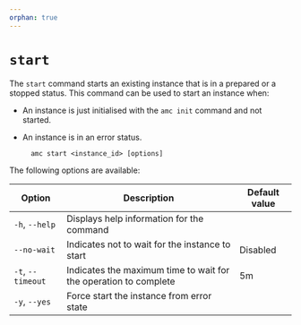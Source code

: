 ```yaml
---
orphan: true
---
```

# `start`

The `start` command starts an existing instance that is in a prepared or a stopped status. This command can be used to start an instance when:
* An instance is just initialised with the `amc init` command and not started.
* An instance is in an error status.

        amc start <instance_id> [options]

The following options are available:

| Option | Description | Default value |
|--------|-------------|---------------|
| `-h`, `--help` | Displays help information for the command |
| `--no-wait` | Indicates not to wait for the instance to start | Disabled |
| `-t`, `--timeout` | Indicates the maximum time to wait for the operation to complete | 5m |
| `-y`, `--yes` | Force start the instance from error state | |
